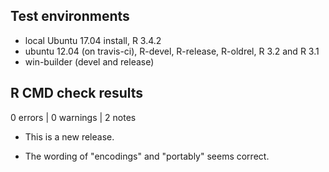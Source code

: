 ## Test environments
* local Ubuntu 17.04 install, R 3.4.2
* ubuntu 12.04 (on travis-ci), R-devel, R-release, R-oldrel, R 3.2 and R 3.1
* win-builder (devel and release)

## R CMD check results

0 errors | 0 warnings | 2 notes

* This is a new release.

* The wording of "encodings" and "portably" seems correct.
